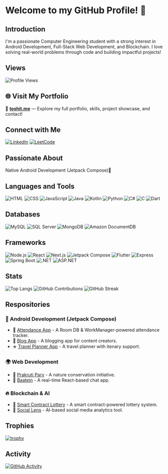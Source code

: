 # Welcome to my GitHub Profile! 👋

## Introduction
I'm a passionate Computer Engineering student with a strong interest in Android Development, Full-Stack Web Development, and Blockchain. I love solving real-world problems through code and building impactful projects!

## Views 
![Profile Views](https://komarev.com/ghpvc/?username=toshit-dh)

## 🌐 Visit My Portfolio
🚀 [**toshit.me**](https://toshit-dh-techspace.vercel.app/) — Explore my full portfolio, skills, project showcase, and contact!

## Connect with Me
 [![LinkedIn](https://img.shields.io/badge/LinkedIn-Connect-blue)](https://www.linkedin.com/in/toshit-d-h-a2607b23b/)
 [![LeetCode](https://img.shields.io/badge/LeetCode-Compete-yellow)](https://leetcode.com/u/dato_19/)

## Passionate About
Native Android Development (Jetpack Compose)📱

## Languages and Tools
![HTML](https://img.shields.io/badge/-HTML-E34F26?logo=html5&logoColor=white)
![CSS](https://img.shields.io/badge/-CSS-1572B6?logo=css3&logoColor=white)
![JavaScript](https://img.shields.io/badge/-JavaScript-F7DF1E?logo=javascript&logoColor=black)
![Java](https://img.shields.io/badge/-Java-007396?logo=java&logoColor=white)
![Kotlin](https://img.shields.io/badge/-Kotlin-0095D5?logo=kotlin&logoColor=white)
![Python](https://img.shields.io/badge/-Python-3776AB?logo=python&logoColor=white)
![C#](https://img.shields.io/badge/-C%23-239120?logo=c-sharp&logoColor=white)
![C](https://img.shields.io/badge/-C-A8B9CC?logo=c&logoColor=white)
![Dart](https://img.shields.io/badge/-Dart-0175C2?logo=dart&logoColor=white)

## Databases
![MySQL](https://img.shields.io/badge/-MySQL-4479A1?logo=mysql&logoColor=white)
![SQL Server](https://img.shields.io/badge/-SQL%20Server-CC2927?logo=microsoft-sql-server&logoColor=white)
![MongoDB](https://img.shields.io/badge/-MongoDB-47A248?logo=mongodb&logoColor=white)
![Amazon DocumentDB](https://img.shields.io/badge/-Amazon%20DocumentDB-527FFF?logo=amazon-aws&logoColor=white)

## Frameworks
![Node.js](https://img.shields.io/badge/-Node.js-339933?logo=node.js&logoColor=white)
![React](https://img.shields.io/badge/-React-61DAFB?logo=react&logoColor=white)
![Next.js](https://img.shields.io/badge/-Next.js-000000?logo=next.js&logoColor=white)
![Jetpack Compose](https://img.shields.io/badge/-Jetpack%20Compose-6200EE?logo=android&logoColor=white)
![Flutter](https://img.shields.io/badge/-Flutter-02569B?logo=flutter&logoColor=white)
![Express](https://img.shields.io/badge/-Express-000000?logo=express&logoColor=white)
![Spring Boot](https://img.shields.io/badge/-Spring%20Boot-6DB33F?logo=spring&logoColor=white)
![.NET](https://img.shields.io/badge/-.NET-512BD4?logo=dotnet&logoColor=white)
![ASP.NET](https://img.shields.io/badge/-ASP.NET-5C2D91?logo=dotnet&logoColor=white)

## Stats
![Top Langs](https://github-readme-stats.vercel.app/api/top-langs/?username=toshit-dh&layout=compact)
![GitHub Contributions](https://github-readme-stats.vercel.app/api?username=toshit-dh&show_icons=true&line_height=27&count_private=true&theme=default)
![GitHub Streak](https://github-readme-streak-stats.herokuapp.com/?user=toshit-dh)


## Respositories

### 🚀 Android Development (Jetpack Compose)
- 📌 [Attendance App](https://github.com/toshit-dh/attendance-app) - A Room DB & WorkManager-powered attendance tracker.
- 📝 [Blog App](https://github.com/toshit-dh/blog-app-android) - A blogging app for content creators.
- ✈️ [Travel Planner App](https://github.com/toshit-dh/travel-planner-app) - A travel planner with itenary support.

### 🌍 Web Development
- 🌱 [Prakruti Parv](https://github.com/toshit-dh/prakruti-parv) - A nature conservation initiative.
- 💬 [Baatein](https://github.com/toshit-dh/realtime-chat-app) - A real-time React-based chat app.

### 🔥 Blockchain & AI
- 🎰 [Smart Contract Lottery](https://github.com/toshit-dh/smart-contract-lottery) - A smart contract-powered lottery system.
- 🤖 [Social Lens](https://github.com/toshit-dh/social-lens.git) - AI-based social media analytics tool.


## Trophies

[![trophy](https://github-profile-trophy.vercel.app/?username=toshit-dh)](https://github.com/ryo-ma/github-profile-trophy)

## Activity 

[![GitHub Activity](https://github-readme-activity-graph.vercel.app/graph?username=toshit-dh&theme=react-dark)](https://github.com/toshit-dh)







